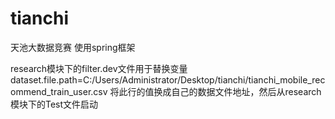 # tianchi
天池大数据竞赛
使用spring框架

research模块下的filter.dev文件用于替换变量
dataset.file.path=C:/Users/Administrator/Desktop/tianchi/tianchi_mobile_recommend_train_user.csv 将此行的值换成自己的数据文件地址，然后从research模块下的Test文件启动



